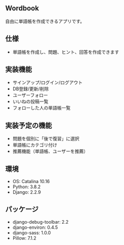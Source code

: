 ## Wordbook
自由に単語帳を作成できるアプリです。

## 仕様
- 単語帳を作成し、問題、ヒント、回答を作成できます

## 実装機能
- サインアップ/ログイン/ログアウト
- DB登録/更新/削除
- ユーザーフォロー
- いいねの投稿一覧
- フォローした人の単語帳一覧

## 実装予定の機能
- 問題を個別に「後で復習」に選択
- 単語帳にカテゴリ付け
- 推薦機能（単語帳、ユーザーを推薦）

## 環境
- OS: Catalina 10.16
- Python: 3.8.2
- Django: 2.2.9

## パッケージ
- django-debug-toolbar: 2.2
- django-environ: 0.4.5
- django-sass: 1.0.0
- Pillow: 7.1.2
